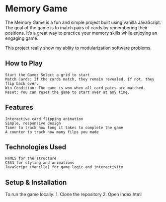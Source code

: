 # Memory Game

The Memory Game is a fun and simple project built using vanilla JavaScript. The goal of the game is to match pairs of cards by remembering their positions. It’s a great way to practice your memory skills while enjoying an engaging game.

This project really show my ablity to modularization software problems.



## How to Play

    Start the Game: Select a grid to start
    Match Cards: If the cards match, they remain revealed. If not, they flip back over.
    Win Condition: The game is won when all card pairs are matched.
    Reset: You can reset the game to start over at any time.



## Features

    Interactive card flipping animation
    Simple, responsive design
    Timer to track how long it takes to complete the game
    A counter to track how many filps you made



## Technologies Used

    HTML5 for the structure
    CSS3 for styling and animations
    JavaScript (Vanilla) for game logic and interactivity



## Setup & Installation

To run the game locally:
    1. Clone the repository
    2. Open index.html